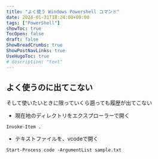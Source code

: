 ```yaml
---
title: "よく使う Windows Powershell コマンド"
date: 2024-01-31T18:24:00+09:00
tags: ["PowerShell"]
showToc: true
TocOpen: false
draft: false
ShowBreadCrumbs: true
ShowPostNavLinks: true
UseHugoToc: true
# description: "text"
---
```


## よく使うのに出てこない

そして使いたいときに限っていくら遡っても履歴が出てこない

- 現在地のディレクトリをエクスプローラーで開く

```Invoke-Item .```

- テキストファイルを、vcodeで開く

```Start-Process code -ArgumentList sample.txt```